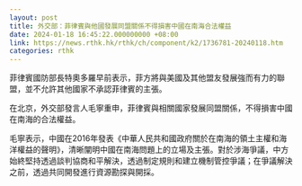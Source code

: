 ```yaml
---
layout: post
title: 外交部：菲律賓與他國發展同盟關係不得損害中國在南海合法權益
date: 2024-01-18 16:45:22.000000000 +08:00
link: https://news.rthk.hk/rthk/ch/component/k2/1736781-20240118.htm
categories: rthk
---
```


菲律賓國防部長特奧多羅早前表示，菲方將與美國及其他盟友發展強而有力的聯盟，並不允許其他國家不承認菲律賓的主張。

在北京，外交部發言人毛寧重申，菲律賓與相關國家發展同盟關係，不得損害中國在南海的合法權益。

毛寧表示，中國在2016年發表《中華人民共和國政府關於在南海的領土主權和海洋權益的聲明》，清晰闡明中國在南海問題上的立場及主張。對於涉海爭議，中方始終堅持透過談判協商和平解決，透過制定規則和建立機制管控爭議；在爭議解決之前，透過共同開發進行資源勘探與開採。
